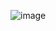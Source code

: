 ![image](https://user-images.githubusercontent.com/36649115/41432827-f6dec760-6fcb-11e8-90d6-5849fc3ac520.png)
